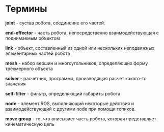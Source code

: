 # Термины

**joint** - сустав робота, соединение его частей.

**end-effector** - часть робота, непосредственно взаимодействующая с поднимаемым объектом

**link** - объект, составленный из одной или нескольких неподвижных элементарных частей робота 

**mesh** - набор вершин и многоугольников, определяющих форму трёхмерного объекта

**solver** - расчетчик, программа, производящая расчет какого-то значения

**self-filter** - фильтр, определяющий габариты робота

**node** - элемент ROS, выполняющий некоторые действия и взаимодействующий с другими node при помощи топиков.

**move group** - то, что описывает часть робота, которая представляет кинематическую цепь



